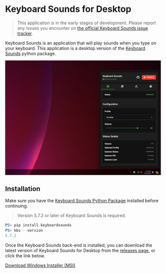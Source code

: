 # Keyboard Sounds for Desktop

> This application is in the early stages of development. Please report any issues you encounter on [the official Keyboard Sounds issue tracker](https://github.com/nathan-fiscaletti/keyboardsounds/issues).

Keyboard Sounds is an application that will play sounds when you type on your keyboard. This application is a desktop version of the [Keyboard Sounds](https://github.com/nathan-fiscaletti/keyboardsounds) python package.

![Preview](./preview.png)

## Installation

Make sure you have the [Keyboard Sounds Python Package](https://github.com/nathan-fiscaletti/keyboardsounds) installed before continuing.

> Version 5.7.2 or later of Keyboard Sounds is required.

```powershell
PS> pip install keyboardsounds
PS> kbs --version
5.7.2
```

Once the Keyboard Sounds back-end is installed, you can download the latest version of Keyboard Sounds for Desktop from the [releases page](https://github.com/nathan-fiscaletti/keyboardsounds-desktop/releases), or click the link below.

[Download Windows Installer (MSI)](https://github.com/nathan-fiscaletti/keyboardsounds-desktop/releases/latest/download/Keyboard.Sounds.msi)
